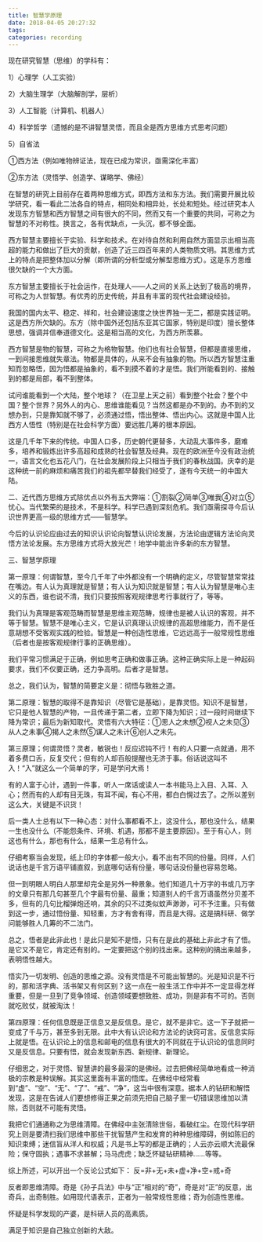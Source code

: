 ```yaml
---
title: 智慧学原理
date: 2018-04-05 20:27:32
tags:
categories: recording
---
```

现在研究智慧（思维）的学科有：

1）心理学（人工实验）

2）大脑生理学（大脑解剖学，层析）

3）人工智能（计算机、机器人）

4）科学哲学（遗憾的是不讲智慧灵悟，而且全是西方思维方式思考问题）

5）自省法
<!--more-->
 ①西方法（例如唯物辨证法，现在已成为常识，亟需深化丰富）

 ②东方法（灵悟学、创造学、谋略学、佛经）

 在智慧的研究上目前存在着两种思维方式，即西方法和东方法。我们需要开展比较学研究，看一看此二法各自的特点，相同处和相异处，长处和短处。经过研究本人发现东方智慧和西方智慧之间有很大的不同，然而又有一个重要的共同，可称之为智慧的不对称性。换言之，各有优缺点，一头沉，都不够全面。

 西方智慧主要擅长于实验、科学和技术。在对待自然和利用自然方面显示出相当高超的能力和做出了巨大的贡献，创造了近三四百年来的人类物质文明。其思维方式上的特点是把整体加以分解（即所谓的分析型或分解型思维方式）。这是东方思维很欠缺的一个大方面。

 东方智慧主要擅长于社会运作，在处理人——人之间的关系上达到了极高的境界，可称之为人世智慧。有优秀的历史传统，并且有丰富的现代社会建设经验。

 我国的国内太平、稳定、祥和，社会建设速度之快世界独一无二，都是实践证明。这是西方所欠缺的。东方（除中国外还包括东亚其它国家，特别是印度）擅长整体思想，强调并信奉道德文化。这是相当高的文化，为西方所羡慕。

 西方智慧是物的智慧，可称之为格物智慧。他们也有社会智慧，但都是直接思维，一到间接思维就失章法。物都是具体的，从来不会有抽象的物。所以西方智慧注重知而忽略悟，因为悟都是抽象的，看不到摸不着的才是悟。我们所能看到的、接触到的都是局部，看不到整体。

 试问谁能看到一个大陆，整个地球？（在卫星上天之前）看到整个社会？整个中国？整个世界？另外人的内心、思维谁能看见？当然这都是办不到的。办不到的又想办到，只是靠知就不够了，必须通过悟，悟出整体、悟出内心。这就是中国人比西方人悟性（特别是在社会科学方面）要远胜几筹的根本原因。

 这是几千年下来的传统。中国人口多，历史朝代更替多，大动乱大事件多，磨难多，培养和锻炼出许多高超和成熟的社会智慧及经典。现在的欧洲至今没有政治统一，语言文化也五花八门，在社会发展阶段上只相当于我们的春秋战国。庆幸的是这种统一前的麻烦和痛苦我们的祖先都早替我们经受了，遂有今天统一的中国大陆。

 二、近代西方思维方式除优点以外有五大弊端：①割裂②简单③唯我④对立⑤忧心。当代繁荣的是技术，不是科学。科学已遇到深刻危机。我们亟需探寻今后认识世界更高一级的思维方式——智慧学。

 今后的认识论应由过去的知识认识论向智慧认识论发展，方法论由逻辑方法论向灵悟方法论发展。东方思维方式将大放光芒！地学中能出许多新的东方智慧。

 三、智慧学原理

 第一原理：何谓智慧，至今几千年了中外都没有一个明确的定义，尽管智慧常常挂在嘴边。有人认为真理就是智慧；有人认为知识就是智慧；有人认为智慧是唯心主义的东西，谁也说不清，我们只要按照客观规律思考行事就行了，等等。

 我们认为真理是客观范畴而智慧是思维主观范畴，规律也是被人认识的客观，并不等于智慧。智慧不是唯心主义，它是认识真理认识规律的高超思维能力，而不是任意胡想不受客观实践的检验。智慧是一种创造性思维，它远远高于一般常规性思维（后者也是按客观规律行事的正确思维）。

 我们平常习惯满足于正确，例如思考正确和做事正确。这种正确实际上是一种起码要求，我们不仅要正确，还力争高明。后者才是智慧。

 总之，我们认为，智慧的简要定义是：彻悟与致胜之道。

 第二原理：智慧的取得不是靠知识（尽管它是基础），是靠灵悟。知识不是智慧，它只是他人智慧的产物，一且传递于第二者，立即下降为知识；过一段时间继续下降为常识；最后为新知取代。灵悟有六大特征：①思人之未想②视人之未见③从人之未事④揭人之未然⑤谋人之未计⑥创人之未先。

 第三原理；何谓灵悟？灵者，敏锐也！反应迟钝不行！有的人只要一点就通，用不着多费口舌，反复交代；但有的人却百般提醒也无济于事。俗话说这叫不入！“入”就这么一个简单的字，可是学问大焉！

 有的人富于心计，遇到一件事，听人一席话或读人一本书能马上入目、入耳、入心；然而有的人却有目无珠，有耳不闻，有心不用，都白白愰过去了。之所以差别这么大，关键是不识货！

 后一类人士总有以下一种心态：对什么事都看不上，这没什么，那也没什么，结果一生也没什么（不能怨条件、环境、机遇，那都不是主要原因）。至于有心人，则这也有什么，那也有什么，结果一生总有什么。

 仔细考察当会发现，纸上印的字体都一般大小，看不出有不同的份量。同样，人们说话也是千言万语平铺直叙，到底哪句话有份量，哪句话没份量也容易忽略。

 但一到明眼人明白人那里却完全是另外一种景象。他们知道几十万字的书或几万字的文章只有那几句甚至几个字最有份量、最重；知道别人的千言万语虽然分贝差不多，但有的几句比榴弹炮还响，其余的只不过类似蚊声渺渺，可不予注重。只有做到这一步，通过悟份量、知轻重，方才有舍有得，而且是大得。这是搞科研、做学问能够胜人几筹的不二法门。

 总之，悟者是此非此也！是此只是知不是悟，只有在是此的基础上非此才有了悟。是它又不是它，肯定还有别的。一定要把这个别的找出来。这种别的搞出来越多，表明悟性越大。

 悟实乃一切发明、创造的思维之源。没有灵悟是不可能出智慧的。光是知识是不行的，那和活字典、活书架又有何区别？这一点在一般生活工作中并不一定显得怎样重要，但是一旦到了竞争领域、创造领域要想致胜、成功，则是非有不可的。否则就吃败仗，就被淘汰！

 第四原理：任何信息既是正信息又是反信息。是它，就不是非它。这一下子就把一变成了千与万，甚至多到无限。此中大有认识论和方法论的诀窍可言。反信息实际上就是悟。在认识论上的信息和邮电的信息有很大的不同就在于认识论的信息同时又是反信息。只要有悟，就会发现新东西、新规律、新理论。

 仔细思之，对于灵悟、智慧讲的最多最深的是佛经。过去把佛经简单地看成一种消极的宗教是种误解。其实这里面有丰富的悟库。在佛经中经常看到“虚”、“空”、“无”、“了”、“戒”、“净”，这当中很有深意。据本人的钻研和解悟发现，这是在告诫人们要想修得正果之前须先把自己脑子里一切错误思维加以清除，否则就不可能有灵悟。

 我把它们通通称之为思维清障。在佛经中主张清除世俗，看破红尘。在现代科学研究上则是要清扫我们思维中那些干扰智慧产生和发育的种种思维障碍，例如陈旧的知识束缚；迷信盲从洋人和权威；凡是书上写的都是正确的；人云亦云顺大流最保险；保守固执；遇事不求甚解；马马虎虎；缺乏怀疑钻研精神……等等。

 综上所述，可以开出一个反论公式如下： 反=非+无+未+虚+净+空+戒+奇

 反者即思维清障。奇是《孙子兵法》中与“正”相对的“奇”，奇是对“正”的反意，出奇兵，出奇制胜。如用现代语表示，正者为一般常规性思维；奇为创造性思维。

 怀疑是科学发现的产婆，是科研人员的高素质。

 满足于知识是自己独立创新的大敌。
